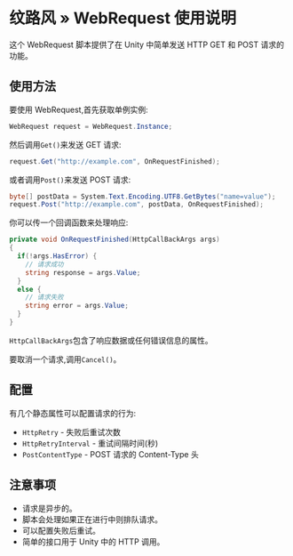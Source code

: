 # 纹路风 » WebRequest 使用说明

这个 WebRequest 脚本提供了在 Unity 中简单发送 HTTP GET 和 POST 请求的功能。

## 使用方法

要使用 WebRequest,首先获取单例实例:

```csharp
WebRequest request = WebRequest.Instance;
```

然后调用`Get()`来发送 GET 请求:

```csharp
request.Get("http://example.com", OnRequestFinished);
```

或者调用`Post()`来发送 POST 请求:

```csharp
byte[] postData = System.Text.Encoding.UTF8.GetBytes("name=value");
request.Post("http://example.com", postData, OnRequestFinished);
```

你可以传一个回调函数来处理响应:

```csharp
private void OnRequestFinished(HttpCallBackArgs args)
{
  if(!args.HasError) {
    // 请求成功
    string response = args.Value;
  }
  else {
    // 请求失败
    string error = args.Value;
  }
}
```

`HttpCallBackArgs`包含了响应数据或任何错误信息的属性。

要取消一个请求,调用`Cancel()`。

## 配置

有几个静态属性可以配置请求的行为:

- `HttpRetry` - 失败后重试次数
- `HttpRetryInterval` - 重试间隔时间(秒)
- `PostContentType` - POST 请求的 Content-Type 头

## 注意事项

- 请求是异步的。
- 脚本会处理如果正在进行中则排队请求。
- 可以配置失败后重试。
- 简单的接口用于 Unity 中的 HTTP 调用。
